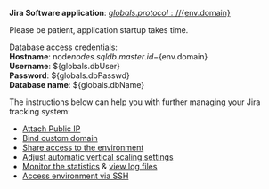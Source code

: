 **Jira Software application**: [${globals.protocol}://${env.domain}](${globals.protocol}://${env.domain})  

Please be patient, application startup takes time.

Database access credentials:    
  **Hostname**: node${nodes.sqldb.master.id}-${env.domain}  
  **Username**: ${globals.dbUser}  
  **Password**: ${globals.dbPasswd}  
  **Database name**: ${globals.dbName}  

The instructions below can help you with further managing your Jira tracking system:

* [Attach Public IP](https://docs.jelastic.com/public-ip)
* [Bind custom domain](https://docs.jelastic.com/custom-domains/#configure-dns)
* [Share access to the environment](http://docs.jelastic.com/share-environment)
* [Adjust automatic vertical scaling settings](http://docs.jelastic.com/automatic-vertical-scaling)
* [Monitor the statistics](http://docs.jelastic.com/view-app-statistics) & [view log files](https://docs.jelastic.com/view-log-files)
* [Access environment via SSH](https://docs.jelastic.com/ssh-access)
